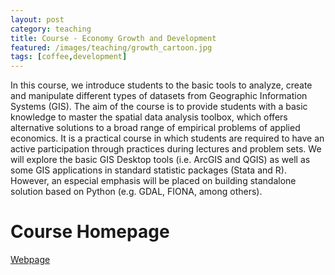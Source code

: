 ```yaml
---
layout: post
category: teaching
title: Course - Economy Growth and Development
featured: /images/teaching/growth_cartoon.jpg
tags: [coffee,development]
---
```


In this course, we introduce students to the basic tools to analyze, create and manipulate different types of datasets from Geographic Information Systems (GIS). The aim of the course is to provide students with a basic knowledge to master the spatial data analysis toolbox, which offers alternative solutions to a broad range of empirical problems of applied economics. It is a practical course in which students are required to have an active participation through practices during lectures and problem sets. We will explore the basic GIS Desktop tools (i.e. ArcGIS and QGIS) as well as some GIS applications in standard statistic packages (Stata and R). However, an especial emphasis will be placed on building standalone solution based on Python (e.g. GDAL, FIONA, among others). 


Course Homepage
=======================

[Webpage](https://gisforappliedeconomics.github.io)
